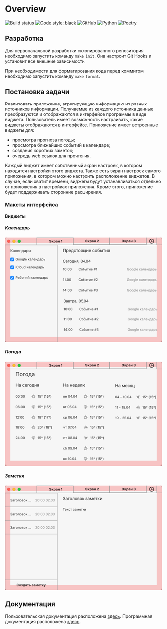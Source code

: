 # Overview

![Build status](https://img.shields.io/github/workflow/status/paper-lark/python-overview-project/CI)
[![Code style: black](https://img.shields.io/badge/code%20style-black-000000.svg)](https://github.com/psf/black)
![GitHub](https://img.shields.io/github/license/paper-lark/python-overview-project)
![Python](https://img.shields.io/badge/python-%5E3.7-brightgreen)
[![Poetry](https://img.shields.io/badge/dependencies-poetry-blue)](https://python-poetry.org)

## Разработка

Для первоначальной разработки склонированного репозитория необходимо запустить команду `make init`.
Она настроит Git Hooks и установит все внешние зависимости.

При необходимости для форматирования кода перед коммитом необходимо запустить команду `make format`.

## Постановка задачи

Реализовать приложение, агрегирующую информацию из разных источников информации.
Получаемые из каждого источника данные преобразуются и отображаются в интерфейсе программы в виде виджета.
Пользователь имеет возможность настраивать, какие виджеты отображаются в интерфейсе.
Приложение имеет встроенные виджеты для:
- просмотра прогноза погоды;
- просмотра ближайших событий в календаре;
- создания коротких заметок;
- очередь web ссылок для прочтения.

Каждый виджет имеет собственный экран настроек, в котором находятся настройки этого виджета.
Также есть экран настроек самого приложения, в котором можно настроить расположение виджетов.
В случае, если хватит времени, виджеты будут устанавливаться отдельно от приложения в настройках приложения. 
Кроме этого, приложение будет поддерживать сторонние расширения.

### Макеты интерфейса

#### Виджеты

##### Календарь
![Calendar design draft](docs/src/Calendar%20widget.png)

##### Погода
![Weather design draft](docs/src/Weather%20widget.png)

##### Заметки
![Notes design draft](docs/src/Note%20widget.png)

## Документация

Пользовательская документация расположена [здесь](MANUAL.md).
Программная документация расположена [здесь](sphinx/build/html/index.html).

